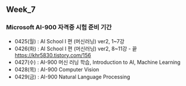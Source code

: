 ## Week_7
### Microsoft AI-900 자격증 시험 준비 기간 
- 0425(월) : AI School I 편 (머신러닝) ver2, 1~7강<br>
- 0426(화) : AI School I 편 (머신러닝) ver2, 8~11강 - 끝<br>
https://khr5830.tistory.com/156 <br>
- 0427(수) : AI-900 머신 러닝 학습, Introduction to AI, Machine Learning<br>
- 0428(목) : AI-900 Computer Vision<br>
- 0429(금) : AI-900 Natural Language Processing<br>







